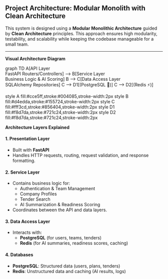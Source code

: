 ## Project Architecture: Modular Monolith with Clean Architecture

This system is designed using a **Modular Monolithic Architecture** guided by **Clean Architecture** principles. This approach ensures high modularity, testability, and scalability while keeping the codebase manageable for a small team.

---

**Visual Architecture Diagram**

graph TD
  A[API Layer<br>FastAPI Routers/Controllers] --> B[Service Layer<br>Business Logic & AI Scoring]
  B --> C[Data Access Layer<br>SQLAlchemy Repositories]
  C --> D1[(PostgreSQL 🐘)]
  C --> D2[(Redis ⚡)]

  style A fill:#cce5ff,stroke:#004085,stroke-width:2px
  style B fill:#d4edda,stroke:#155724,stroke-width:2px
  style C fill:#fff3cd,stroke:#856404,stroke-width:2px
  style D1 fill:#f8d7da,stroke:#721c24,stroke-width:2px
  style D2 fill:#f8d7da,stroke:#721c24,stroke-width:2px


**Architecture Layers Explained**

#### 1. **Presentation Layer**
- Built with **FastAPI**
- Handles HTTP requests, routing, request validation, and response formatting.

#### 2. **Service Layer**
- Contains business logic for:
  - Authentication & Team Management
  - Company Profiles
  - Tender Search
  - AI Summarization & Readiness Scoring
- Coordinates between the API and data layers.

#### 3. **Data Access Layer**
- Interacts with:
  - **PostgreSQL** (for users, teams, tenders)
  - **Redis** (for AI summaries, readiness scores, caching)

#### 4. **Databases**
- **PostgreSQL**: Structured data (users, plans, tenders)
- **Redis**: Unstructured data and caching (AI results, logs)


